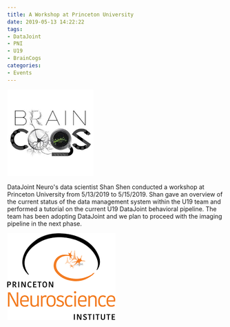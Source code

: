 ```yaml
---
title: A Workshop at Princeton University
date: 2019-05-13 14:22:22
tags:
- DataJoint
- PNI
- U19
- BrainCogs
categories: 
- Events
---
```

![](/static/posts/A-Workshop-at-Princeton-University/braincogs.png "Brain Cogs Logo")

DataJoint Neuro's data scientist Shan Shen conducted a workshop at Princeton University from 5/13/2019 to 5/15/2019. Shan gave an overview of the current status of the data management system within the U19 team and performed a tutorial on the current U19 DataJoint behavioral pipeline. The team has been adopting DataJoint and we plan to proceed with the imaging pipeline in the next phase.

![](/static/posts/A-Workshop-at-Princeton-University/PNI%20logo.png "PNI Logo")